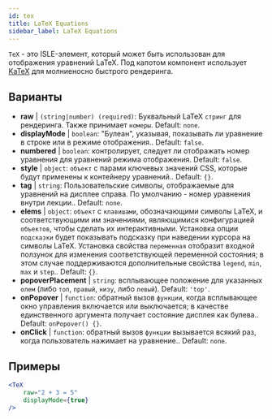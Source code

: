 ```yaml
---
id: tex
title: LaTeX Equations
sidebar_label: LaTeX Equations
---
```


`TeX` - это ISLE-элемент, который может быть использован для отображения уравнений LaTeX. Под капотом компонент использует [KaTeX](https://github.com/Khan/KaTeX) для молниеносно быстрого рендеринга.

## Варианты

* __raw__ | `(string|number) (required)`: Буквальный LaTeX `стринг` для рендеринга. Также принимает `номеры`. Default: `none`.
* __displayMode__ | `boolean`: "Булеан", указывая, показывать ли уравнение в строке или в режиме отображения.. Default: `false`.
* __numbered__ | `boolean`: контролирует, следует ли отображать номер уравнения для уравнений режима отображения. Default: `false`.
* __style__ | `object`: `объект` с парами ключевых значений CSS, которые будут применены к контейнеру уравнений.. Default: `{}`.
* __tag__ | `string`: Пользовательские символы, отображаемые для уравнений на дисплее справа. По умолчанию - номер уравнения внутри лекции.. Default: `none`.
* __elems__ | `object`: `объект` с `клавишами`, обозначающими символы LaTeX, и соответствующими им значениями, являющимися конфигурацией `объектов`, чтобы сделать их интерактивными. Установка опции `подсказки` будет показывать подсказку при наведении курсора на символы LaTeX. Установка свойства `переменная` отобразит входной ползунок для изменения соответствующей переменной состояния; в этом случае поддерживаются дополнительные свойства `legend`, `min`, `max` и `step`.. Default: `{}`.
* __popoverPlacement__ | `string`: всплывающее положение для указанных `олем` (либо `топ`, `правый`, `низу`, либо `левый`). Default: `'top'`.
* __onPopover__ | `function`: обратный вызов `функции`, когда всплывающее окно управления включается или выключается; в качестве единственного аргумента получает состояние дисплея как булева.. Default: `onPopover() {}`.
* __onClick__ | `function`: обратный вызов `функции` вызывается всякий раз, когда пользователь нажимает на уравнение.. Default: `none`.


## Примеры

```jsx live
<TeX
    raw="2 + 3 = 5"
    displayMode={true}
/>
```



